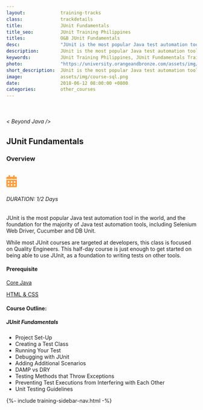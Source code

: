 ```yaml
---
layout:             training-tracks
class:              trackdetails
title:              JUnit Fundamentals
title_seo:          JUnit Training Philippines
titles:             O&B JUnit Fundamentals
desc:               "JUnit is the most popular Java test automation tool in the world, and the foundation for the majority of Java test automation tools, including Selenium Web Driver, Cucumber and DB Unit."
description:        JUnit is the most popular Java test automation tool in the world, and the foundation for the majority of Java test automation tools, including Selenium Web Driver, Cucumber and DB Unit.
keywords:           JUnit Training Philippines, JUnit Fundamentals Training Course Philippines, JUnit Training Manila 
photo:              "https://university.orangeandbronze.com/assets/img/JUnitFundamentals-FBLinkPostPhoto.png"
short_description:  JUnit is the most popular Java test automation tool in the world, and the foundation for the majority of Java test automation tools, including Selenium Web Driver, Cucumber and DB Unit.
image:              assets/img/course-sql.png
date:               2018-06-12 08:00:00 +0800
categories:         other_courses
---
```

<div class="section-content">
        <div class="container-fluid auto-1110">
            <div class="row">
                <div class="col">
                    <div class="panel-content">
                        <div class="title-section">
                            <img src="{{ "assets/img/title-software.png" | relative_url }}" alt="">
                            <div class="title">
                                <h6>
                                    < Beyond Java />
                                </h6>
                                <h2>JUnit Fundamentals</h2>
                            </div>
                        </div>
                        <div class="row" data-sticky-container>
                            <div class="track-panel">
                                <div class="track-content">
                                    <section id="overview">
                                        <h3>Overview</h3>
                                        <img class="mb30 img-fluid" src="{{ "assets/img/JUnitFundamentals-cover.png" | relative_url }}" alt="">
                                        <div class="track-details">
                                        <div class="details mr40">
                                            <img src="/assets/img/ico-calendar.svg" alt="">
                                            <h6>DURATION: 1/2 Days</h6>
                                        </div>
                                    </div>
                                        <p>
                                            JUnit is the most popular Java test automation tool in the world, and the foundation for the majority of Java test automation tools, including Selenium Web Driver, Cucumber and DB Unit.
                                        </p>
                                        <p>
                                            While most JUnit courses are targeted at developers, this class is focused on Quality Engineers. This half-day course is just enough to get started on being able to use JUnit, as a foundation to writing tests on other tools.
                                        </p>
                                        <h4>
                                            Prerequisite
                                        </h4>
                                        <p>
                                            <a href="/java/core-java/" target="_blank">Core Java</a>
                                        </p>
                                        <p>
                                            <a href="/other_courses/html-css/" target="_blank">HTML & CSS</a>
                                        </p>
                                    </section>
                                    <section id="topic-outline">
                                        <h4>
                                            Course Outline:
                                        </h4>
                                        <h5 class="course-title">JUnit Fundamentals</h5>
                                        <ul class="course-outline">
                                        <li>Project Set-Up</li>
                                        <li>Creating a Test Class</li>
                                        <li>Running Your Test</li>
                                        <li>Debugging with JUnit</li>
                                        <li>Adding Additional Scenarios</li>
                                        <li>DAMP vs DRY</li>
                                        <li>Testing Methods that Throw Exceptions</li>
                                        <li>Preventing Test Executions from Interfering with Each Other</li>
                                        <li>Unit Testing Guidelines</li>
                                        </ul>
                                    </section>
                                </div>
                                {%- include training-sidebar-nav.html -%}
                            </div>
                        </div>
                    </div>
                </div>
            </div>
        </div>
    </div>
